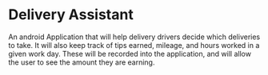 # Delivery Assistant

An android Application that will help delivery drivers decide which deliveries to take. It will also keep track of tips earned, mileage,
and hours worked in a given work day. These will be recorded into the application, and will allow the user to see the amount they are
earning. 

